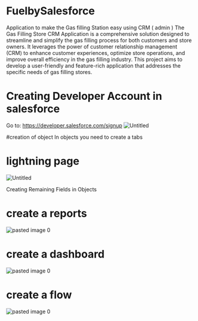 # FuelbySalesforce
Application to make the Gas filling Station easy using CRM ( admin )
The Gas Filling Store CRM Application is a comprehensive solution designed to streamline and simplify the gas filling process for both customers and store owners. It leverages the power of customer relationship management (CRM) to enhance customer experiences, optimize store operations, and improve overall efficiency in the gas filling industry. This project aims to develop a user-friendly and feature-rich application that addresses the specific needs of gas filling stores.
# Creating Developer Account in salesforce
Go to: https://developer.salesforce.com/signup
![Untitled](https://github.com/user-attachments/assets/d78afe4c-acb4-4ea6-a238-f91969432d60)

#creation of object
In objects you need to create a tabs
# lightning page

![Untitled](https://github.com/user-attachments/assets/3c512304-7d64-41b1-a9d1-aa4f7b6ce8aa)

Creating Remaining Fields in Objects
# create a reports


![pasted image 0](https://github.com/user-attachments/assets/52a22d50-1da1-46ed-bf11-b860b5a863b5)
# create a dashboard
![pasted image 0](https://github.com/user-attachments/assets/566d16c9-c7fd-4577-a051-be4e21dd25be)
# create a flow
![pasted image 0](https://github.com/user-attachments/assets/5f728e04-7526-4591-b11a-879f45efb629)
